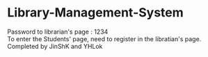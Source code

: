 # Library-Management-System
Password to librarian's page : 1234 <br>
To enter the Students' page, need to register in the libratian's page.
Completed by JinShK and YHLok
